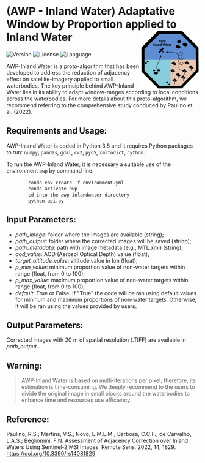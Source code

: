 # (AWP - Inland Water) Adaptative Window by Proportion applied to Inland Water <img src="img/awpinlandwater.svg" width="150" align="right" />
![Version](https://img.shields.io/badge/version-v0.0.1-blue)
![License](https://img.shields.io/badge/license-GPL%203.0-blue)
![Language](https://img.shields.io/badge/language-Python&Cython-blue)

AWP-Inland Water is a proto-algorithm that has been developed to address the reduction of adjacency effect on satellite-imagery applied to small waterbodies. The key principle behind AWP-Inland Water lies in its ability to adapt window-ranges according to local conditions across the waterbodies. For more details about this proto-algorithm, we recommend referring to the comprehensive study conduced by Paulino et al. (2022).   

## Requirements and Usage:

AWP-Inland Water is coded in Python 3.8 and it requires Python packages to run: `numpy`, `pandas`, `gdal`, `cv2`, `py6S`, `xmltodict`, `cython`. 

To run the AWP-Inland Water, it is necessary a suitable use of the environment `awp` by command line:

            conda env create -f environment.yml
            conda activate awp
            cd into the awp-inlandwater directory
            python api.py

## Input Parameters:
* *path_image*: folder where the images are available (string);
* *path_output*: folder where the corrected images will be saved (string);
* *path_metadata*: path with image metadata (e.g., MTL.xml) (string);
* *aod_value*: AOD (Aerosol Optical Depth) value (float);
* *target_altitude_value*: altitude value in km (float);
* *p_min_value*: minimum proportion value of non-water targets within range (float, from 0 to 100);
* *p_max_value*: maximum proportion value of non-water targets within range (float, from 0 to 100);
* *default*: True or False. If "True" the code will be ran using default values for mininum and maximum proportions of non-water targets. Otherwise, it will be ran using the values provided by users.
        
## Output Parameters:
Corrected images with 20 m of spatial resolution (.TIFF) are available in *path_output*.

## Warning:

> AWP-Inland Water is based on multi-iterations per pixel; therefore, its estimation is time-consuming. We deeply recommend to the users to divide the original image in small blocks around the waterbodies to enhance time and resources use efficiency.

## Reference:

Paulino, R.S.; Martins, V.S.; Novo, E.M.L.M.; Barbosa, C.C.F.; de Carvalho, L.A.S.; Begliomini, F.N. Assessment of Adjacency Correction over Inland Waters Using Sentinel-2 MSI Images. Remote Sens. 2022, 14, 1829. https://doi.org/10.3390/rs14081829

